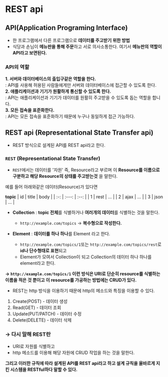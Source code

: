 # REST api

## API(Application Programing Interface)

- 한 프로그램에서 다른 프로그램으로 **데이터를 주고받기 위한 방법**
- 식당과 손님이 **메뉴판을 통해 주문**하고 서로 의사소통한다. 여기서 **메뉴판의 역할이 API라고 보면된다.**

### API의 역할

**1. 서버와 데이터베이스의 출입구같은 역할을 한다.**  
 : API를 사용해 허용된 사람들에게만 서버와 데이터베이스에 접근할 수 있도록 한다.  
**2. 애플리케이션과 기기가 원활하게 통신할 수 있도록 한다.**  
 : API는 애플리케이션과 기기가 데이터를 원활히 주고받을 수 있도록 돕는 역할을 합니다.  
**3. 모든 접속을 표준화한다.**  
 : API는 모든 접속을 표준화하기 때문에 누구나 동일하게 접근 가능하다.

## REST api (Representational State Transfer api)

- REST 방식으로 설계된 API를 REST api라고 한다.

### `REST` (Representational State Transfer)

- `REST`에서는 데이터를 '자원' 즉, Resource라고 부르며 이 **Resource를 이름으로 구분하고 해당 Resource의 상태를 주고받는것** 을 말한다.

예를 들어 아래와같은 데이터(Resource)가 있다면

**topic**
| id | title | body |
| :-: | :---: | :--: |
| 1 | rest | ... |
| 2 | ajax | ... |
| 3 | json | ... |

- **Collection** : **topic 전체**를 식별하거나 **여러개의 데이터**를 식별하는 것을 말한다.
  - `http://example.com/topics` &rarr; **복수형으로 작성한다.**
- **Element** : **데이터를 하나 하나**를 Element 라고 한다.

  - `http://example.com/topics/1`또는 `http://example.com/topics/rest`로 **id나 단수형태로 표현**되고
  - Element가 모여서 Collection이 되고 Collection의 데이터 하나 하나를 element라고 한다.

**&rarr; `http://example.com/topics/1` 이런 방식은 URI로 단순히 resource를 식별하는 이름을 적은 것 뿐이고 이 resource를 가공하는 방법에는 CRUD가 있다.**

- REST는 http 방식을 이용하기 때문에 http의 메소드와 특징을 이용할 수 있다.

1. Create(POST) - 데이터 생성
2. Read(GET) - 데이터 조회
3. Update(PUT/PATCH) - 데이터 수정
4. Delete(DELETE) - 데이터 삭제

### &rarr; 다시 말해 REST란

- URI로 자원를 식별하고
- http 메소드를 이용해 해당 자원에 CRUD 작업을 하는 것을 말한다.

**그리고 이러한 규칙에 따라 설계된 API를 REST api라고 하고 설계 규칙을 올바르게 지킨 시스템을 RESTful하다 말할 수 있다.**
